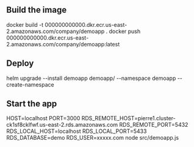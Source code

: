 ## Build the image
docker build -t 000000000000.dkr.ecr.us-east-2.amazonaws.com/company/demoapp .
docker push 000000000000.dkr.ecr.us-east-2.amazonaws.com/company/demoapp:latest

## Deploy
helm upgrade --install demoapp demoapp/ --namespace demoapp --create-namespace

## Start the app
HOST=localhost PORT=3000 RDS_REMOTE_HOST=pierre1.cluster-ck1sf8cklfwf.us-east-2.rds.amazonaws.com RDS_REMOTE_PORT=5432 RDS_LOCAL_HOST=localhost RDS_LOCAL_PORT=5433 RDS_DATABASE=demo RDS_USER=xxxxx.com node src/demoapp.js

